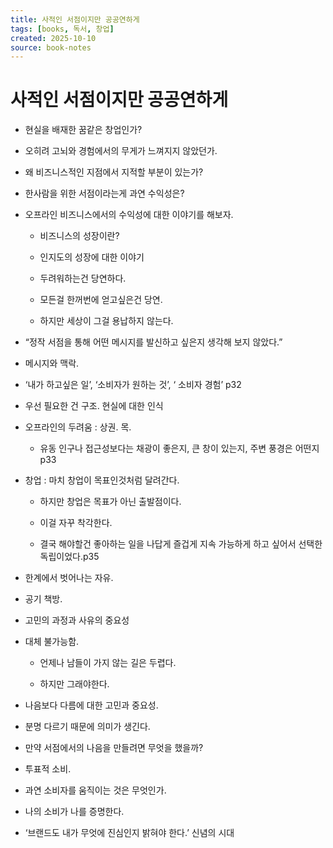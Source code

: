 ```yaml
---
title: 사적인 서점이지만 공공연하게
tags: [books, 독서, 창업]
created: 2025-10-10
source: book-notes
---
```


# 사적인 서점이지만 공공연하게



- 현실을 배재한 꿈같은 창업인가?

- 오히려 고뇌와 경험에서의 무게가 느껴지지 않았던가.

- 왜 비즈니스적인 지점에서 지적할 부분이 있는가?

- 한사람을 위한 서점이라는게 과연 수익성은?

- 오프라인 비즈니스에서의 수익성에 대한 이야기를 해보자.

  - 비즈니스의 성장이란?

  - 인지도의 성장에 대한 이야기

  - 두려워하는건 당연하다.

  - 모든걸 한꺼번에 얻고싶은건 당연.

  - 하지만 세상이 그걸 용납하지 않는다.

- “정작 서점을 통해 어떤 메시지를 발신하고 싶은지 생각해 보지 않았다.”

- 메시지와 맥락.

- ‘내가 하고싶은 일’, ‘소비자가 원하는 것’, ‘ 소비자 경험’  p32

- 우선 필요한 건 구조. 현실에 대한 인식

- 오프라인의 두려움 : 상권. 목.

  - 유동 인구나 접근성보다는 채광이 좋은지, 큰 창이 있는지, 주변 풍경은 어떤지 p33

- 창업 : 마치 창업이 목표인것처럼 달려간다.

  - 하지만 창업은 목표가 아닌 출발점이다.

  - 이걸 자꾸 착각한다.

  - 결국 해야할건 좋아하는 일을 나답게 즐겁게 지속 가능하게 하고 싶어서 선택한 독립이었다.p35

- 한계에서 벗어나는 자유.

- 공기 책방.

- 고민의 과정과 사유의 중요성

- 대체 불가능함.

  - 언제나 남들이 가지 않는 길은 두렵다.

  - 하지만 그래야한다.

- 나음보다 다름에 대한 고민과 중요성.

- 분명 다르기 때문에 의미가 생긴다.

- 만약 서점에서의 나음을 만들려면 무엇을 했을까?

- 투표적 소비.

- 과연 소비자를 움직이는 것은 무엇인가.

- 나의 소비가 나를 증명한다.

- ‘브랜드도 내가 무엇에 진심인지 밝혀야 한다.’ 신념의 시대


